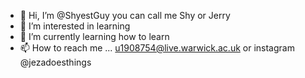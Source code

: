 - 👋 Hi, I’m @ShyestGuy you can call me Shy or Jerry 
- 👀 I’m interested in learning
- 🌱 I’m currently learning how to learn
- 📫 How to reach me ... u1908754@live.warwick.ac.uk or instagram @jezadoesthings

<!---
ShyestGuy/ShyestGuy is a ✨ special ✨ repository because its `README.md` (this file) appears on your GitHub profile.
You can click the Preview link to take a look at your changes.
--->
